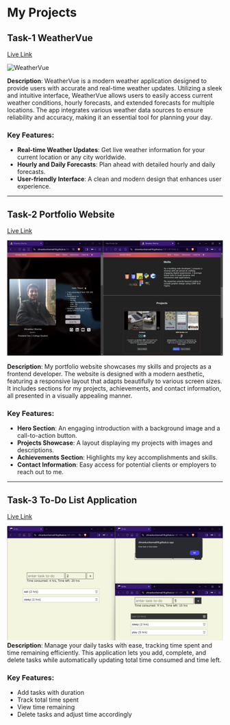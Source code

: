 # My Projects

## Task-1 WeatherVue
<a href="https://shivankursharma018.github.io/CBT-CIP/TASK-1/">Live Link</a>

![WeatherVue](/imgs/WeatherVue.jpeg)

**Description**: WeatherVue is a modern weather application designed to provide users with accurate and real-time weather updates. Utilizing a sleek and intuitive interface, WeatherVue allows users to easily access current weather conditions, hourly forecasts, and extended forecasts for multiple locations. The app integrates various weather data sources to ensure reliability and accuracy, making it an essential tool for planning your day.

### Key Features:
- **Real-time Weather Updates**: Get live weather information for your current location or any city worldwide.
- **Hourly and Daily Forecasts**: Plan ahead with detailed hourly and daily forecasts.
- **User-friendly Interface**: A clean and modern design that enhances user experience.

---

## Task-2 Portfolio Website 
<a href="https://shivankursharma018.github.io/CBT-CIP/TASK-2/">Live Link</a>

![Portfolio Website](/imgs/Portfolio.png)

**Description**: My portfolio website showcases my skills and projects as a frontend developer. The website is designed with a modern aesthetic, featuring a responsive layout that adapts beautifully to various screen sizes. It includes sections for my projects, achievements, and contact information, all presented in a visually appealing manner.

### Key Features:
- **Hero Section**: An engaging introduction with a background image and a call-to-action button.
- **Projects Showcase**: A layout displaying my projects with images and descriptions.
- **Achievements Section**: Highlights my key accomplishments and skills.
- **Contact Information**: Easy access for potential clients or employers to reach out to me.

---

## Task-3 To-Do List Application
<a href="https://shivankursharma018.github.io/CBT-CIP/TASK-3/">Live Link</a>

![todo-list](/imgs/ToDoList.png)
**Description**: Manage your daily tasks with ease, tracking time spent and time remaining efficiently. This application lets you add, complete, and delete tasks while automatically updating total time consumed and time left.

### Key Features:
- Add tasks with duration
- Track total time spent
- View time remaining
- Delete tasks and adjust time accordingly